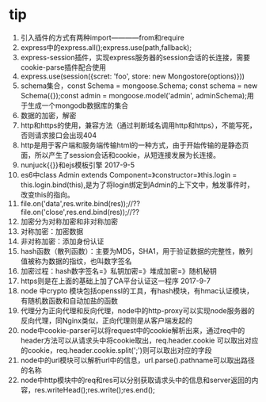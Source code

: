 # tip
1. 引入插件的方式有两种import————from和require
2. express中的express.all();express.use(path,fallback);
3. express-session插件，实现express服务器的session会话的长连接，需要cookie-parse插件配合使用
4. express.use(session({scret: 'foo', store: new Mongostore(options)}))
5. schema集合，const Schema = mongoose.Schema; const schema = new Schema({});const admin = mongoose.model('admin', adminSchema);用于生成一个mongodb数据库的集合
6. 数据的加密，解密
7. http和https的使用，兼容方法（通过判断域名调用http和https），不能写死，否则请求接口会出现404
8. http是用于客户端和服务端传输html的一种方式，由于开始传输的是静态页面，所以产生了session会话和cookie，从短连接发展为长连接。
9. nunjuck{{}}和ejs模板引擎
2017-9-5
1. es6中class Admin extends Component=》constructor=》this.login = this.login.bind(this),是为了将login绑定到Admin的上下文中，触发事件时，改变this的指向。
2. file.on('data',res.write.bind(res));//??
    file.on('close',res.end.bind(res));//??
3. 加密分为对称加密和非对称加密
4. 对称加密：加密数据
5. 非对称加密：添加身份认证
6. hash函数（散列函数）：主要为MD5，SHA1，用于验证数据的完整性，散列值被称为数据的指纹，也叫数字签名
7. 加密过程：hash数字签名=》私钥加密=》堆成加密=》随机秘钥
8. https则是在上面的基础上加了CA平台认证这一程序
2017-9-7
1. node 中crypto 模块包括openssl的工具，有hash模块，有hmac认证模块，有随机数函数和自动加盐的函数
2. 代理分为正向代理和反向代理，node中的http-proxy可以实现node服务器的反向代理，同Nginx类似，正向代理则是从客户端发起的
3. node中cookie-parser可以将request中的cookie解析出来，通过req中的header方法可以从请求头中将cookie取出，req.header.cookie 可以取出对应的cookie，req.header.cookie.split(';')则可以取出对应的字段
4. node中的url模块可以解析url中的信息，url.parse().pathname可以取出路径的名称
5. node中http模块中的req和res可以分别获取请求头中的信息和server返回的内容，res.writeHead();res.write();res.end();